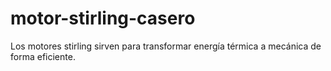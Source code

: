# motor-stirling-casero
Los motores stirling sirven para transformar energía térmica a mecánica de forma eficiente.
